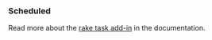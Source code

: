<!-- usedin: [ _rails/Tutorials] - post: -->


### Scheduled
Read more about the [rake task add-in](http://help.cloud66.com/stack-add-ins/rake-task) in the documentation.

